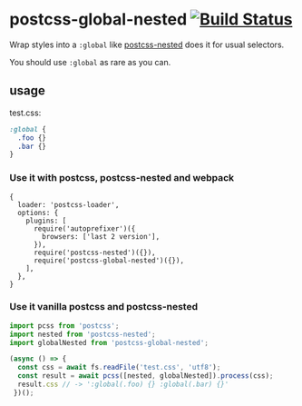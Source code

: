 # postcss-global-nested [![Build Status](https://travis-ci.org/a-x-/postcss-global-nested.svg?branch=master)](https://travis-ci.org/a-x-/postcss-global-nested)

Wrap styles into a `:global` like [postcss-nested](https://github.com/postcss/postcss-nested) does it for usual selectors.

You should use `:global` as rare as you can.

## usage

test.css:
```css
:global {
  .foo {}
  .bar {}
}
```

### Use it with postcss, postcss-nested and webpack
```json5
{
  loader: 'postcss-loader',
  options: {
    plugins: [
      require('autoprefixer')({
        browsers: ['last 2 version'],
      }),
      require('postcss-nested')({}),
      require('postcss-global-nested')({}),
    ],
  },
}
```

### Use it vanilla postcss and postcss-nested
```js
import pcss from 'postcss';
import nested from 'postcss-nested';
import globalNested from 'postcss-global-nested';

(async () => {
  const css = await fs.readFile('test.css', 'utf8');
  const result = await pcss([nested, globalNested]).process(css);
  result.css // -> ':global(.foo) {} :global(.bar) {}'
 })();
```
